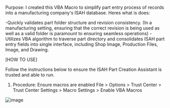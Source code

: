 Purpose: I created this VBA Macro to simplify part entry process of records into a manufacturing company's ISAH database. Heres what is does:

-Quickly validates part folder structure and revision consistency. (In a manufacturing setting, ensuring that the correct revision is being used as well as a valid folder is paramount to ensuring seamless operations)
-Utilizes VBA algorithm to traverse part directory and consolidates ISAH part entry fields into single interface, including Shop Image, Production Files, Image, and Drawing.

[HOW TO USE]

Follow the instructions below to ensure the ISAH Part Creation Assistant is trusted and able to run.

1. Procedure: Ensure macros are enabled
File > Options > Trust Center > Trust Center Settings > Macro Settings > Enable VBA Macros

![image](https://github.com/user-attachments/assets/0a1d1744-580c-4742-821a-c6f8783321b6)
